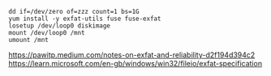 ```
dd if=/dev/zero of=zzz count=1 bs=1G
yum install -y exfat-utils fuse fuse-exfat
losetup /dev/loop0 diskimage 
mount /dev/loop0 /mnt
umount /mnt
```
https://pawitp.medium.com/notes-on-exfat-and-reliability-d2f194d394c2
https://learn.microsoft.com/en-gb/windows/win32/fileio/exfat-specification
